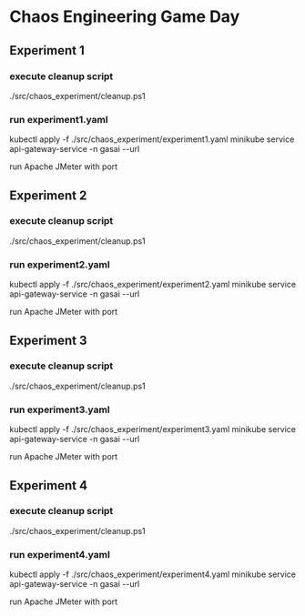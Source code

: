 # Chaos Engineering Game Day

## Experiment 1
### execute cleanup script
./src/chaos_experiment/cleanup.ps1

### run experiment1.yaml
kubectl apply -f ./src/chaos_experiment/experiment1.yaml
minikube service api-gateway-service -n gasai --url

run Apache JMeter with port

## Experiment 2
### execute cleanup script
./src/chaos_experiment/cleanup.ps1

### run experiment2.yaml
kubectl apply -f ./src/chaos_experiment/experiment2.yaml
minikube service api-gateway-service -n gasai --url

run Apache JMeter with port

## Experiment 3
### execute cleanup script
./src/chaos_experiment/cleanup.ps1

### run experiment3.yaml
kubectl apply -f ./src/chaos_experiment/experiment3.yaml
minikube service api-gateway-service -n gasai --url

run Apache JMeter with port

## Experiment 4
### execute cleanup script
./src/chaos_experiment/cleanup.ps1

### run experiment4.yaml
kubectl apply -f ./src/chaos_experiment/experiment4.yaml
minikube service api-gateway-service -n gasai --url

run Apache JMeter with port